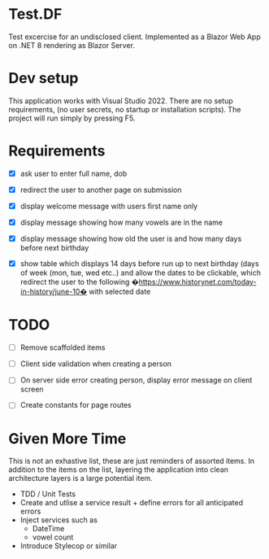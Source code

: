 # Test.DF

Test excercise for an undisclosed client.  Implemented as a Blazor Web App on .NET 8 rendering as Blazor Server.

# Dev setup

This application works with Visual Studio 2022.
There are no setup requirements, (no user secrets, no startup or installation scripts).
The project will run simply by pressing F5.


# Requirements

- [x] ask user to enter full name, dob
- [x] redirect the user to another page on submission
- [x] display welcome message with users first name only
- [x] display message showing how many vowels are in the name
- [x] display message showing how old the user is and how many days before next birthday
- [x] show table which displays 14 days before run up to next birthday (days of week (mon, tue, wed etc..) and allow the dates to be clickable, which redirect the user to the following �https://www.historynet.com/today-in-history/june-10� with selected date


# TODO

- [ ] Remove scaffolded items
- [ ] Client side validation when creating a person
- [ ] On server side error creating person, display error message on client screen
- [ ] Create constants for page routes


# Given More Time

This is not an exhastive list, these are just reminders of assorted items.
In addition to the items on the list, layering the application into clean architecture layers is a large potential item.

- TDD / Unit Tests
- Create and utlise a service result + define errors for all anticipated errors
- Inject services such as
  - DateTime
  - vowel count
- Introduce Stylecop or similar

